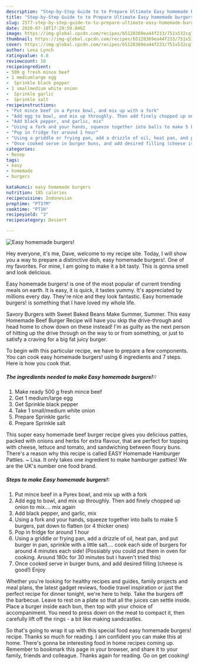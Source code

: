 ```yaml
---
description: "Step-by-Step Guide to to Prepare Ultimate Easy homemade burgers!"
title: "Step-by-Step Guide to to Prepare Ultimate Easy homemade burgers!"
slug: 2577-step-by-step-guide-to-to-prepare-ultimate-easy-homemade-burgers
date: 2020-07-10T17:29:59.846Z
image: https://img-global.cpcdn.com/recipes/b5128369ea44f233/751x532cq70/easy-homemade-burgers-recipe-main-photo.jpg
thumbnail: https://img-global.cpcdn.com/recipes/b5128369ea44f233/751x532cq70/easy-homemade-burgers-recipe-main-photo.jpg
cover: https://img-global.cpcdn.com/recipes/b5128369ea44f233/751x532cq70/easy-homemade-burgers-recipe-main-photo.jpg
author: Lena Lynch
ratingvalue: 4.8
reviewcount: 10
recipeingredient:
- 500 g fresh mince beef
- 1 mediumlarge egg
-  Sprinkle black pepper
- 1 smallmedium white onion
-  Sprinkle garlic
-  Sprinkle salt
recipeinstructions:
- "Put mince beef in a Pyrex bowl, and mix up with a fork"
- "Add egg to bowl, and mix up throughly. Then add finely chopped up onion to mix.... mix again"
- "Add black pepper, and garlic, mix"
- "Using a fork and your hands, squeeze together into balls to make 5 burgers, pat down to flatten (or 4 thicker ones)"
- "Pop in fridge for around 1 hour"
- "Using a griddle or frying pan, add a drizzle of oil, heat pan, and put burger in pan, sprinkle with a little salt.... cook each side of burgers for around 4 minutes each side! (Possiably you could put them in oven for cooking. Around 180c for 30 minutes but i haven&#39;t tried this)"
- "Once cooked serve in burger buns, and add desired filling (cheese is good!) Enjoy"
categories:
- Resep
tags:
- easy
- homemade
- burgers

katakunci: easy homemade burgers
nutrition: 185 calories
recipecuisine: Indonesian
preptime: "PT37M"
cooktime: "PT1H"
recipeyield: "3"
recipecategory: Dessert

---
```



![Easy homemade burgers!](https://img-global.cpcdn.com/recipes/b5128369ea44f233/751x532cq70/easy-homemade-burgers-recipe-main-photo.jpg)

Hey everyone, it's me, Dave, welcome to my recipe site. Today, I will show you a way to prepare a distinctive dish, easy homemade burgers!. One of my favorites. For mine, I am going to make it a bit tasty. This is gonna smell and look delicious.

Easy homemade burgers! is one of the most popular of current trending meals on earth. It is easy, it is quick, it tastes yummy. It's appreciated by millions every day. They're nice and they look fantastic. Easy homemade burgers! is something that I have loved my whole life.

Savory Burgers with Sweet Baked Beans Make Summer, Summer. This easy Homemade Beef Burger Recipe will have you skip the drive-through and head home to chow down on these instead! I&#39;m as guilty as the next person of hitting up the drive through on the way to or from something, or just to satisfy a craving for a big fat juicy burger.


To begin with this particular recipe, we have to prepare a few components. You can cook easy homemade burgers! using 6 ingredients and 7 steps. Here is how you cook that.

##### The ingredients needed to make Easy homemade burgers!::

1. Make ready 500 g fresh mince beef
1. Get 1 medium/large egg
1. Get  Sprinkle black pepper
1. Take 1 small/medium white onion
1. Prepare  Sprinkle garlic
1. Prepare  Sprinkle salt


This super easy homemade beef burger recipe gives you delicious patties, packed with onions and herbs for extra flavour, that are perfect for topping with cheese, lettuce and tomato, and sandwiching between floury buns. There&#39;s a reason why this recipe is called EASY Homemade Hamburger Patties. ~ Lisa. It only takes one ingredient to make hamburger patties! We are the UK&#39;s number one food brand. 

##### Steps to make Easy homemade burgers!:

1. Put mince beef in a Pyrex bowl, and mix up with a fork
1. Add egg to bowl, and mix up throughly. Then add finely chopped up onion to mix.... mix again
1. Add black pepper, and garlic, mix
1. Using a fork and your hands, squeeze together into balls to make 5 burgers, pat down to flatten (or 4 thicker ones)
1. Pop in fridge for around 1 hour
1. Using a griddle or frying pan, add a drizzle of oil, heat pan, and put burger in pan, sprinkle with a little salt.... cook each side of burgers for around 4 minutes each side! (Possiably you could put them in oven for cooking. Around 180c for 30 minutes but i haven&#39;t tried this)
1. Once cooked serve in burger buns, and add desired filling (cheese is good!) Enjoy


Whether you&#39;re looking for healthy recipes and guides, family projects and meal plans, the latest gadget reviews, foodie travel inspiration or just the perfect recipe for dinner tonight, we&#39;re here to help. Take the burgers off the barbecue. Leave to rest on a plate so that all the juices can settle inside. Place a burger inside each bun, then top with your choice of accompaniment. You need to press down on the meat to compact it, then carefully lift off the rings - a bit like making sandcastles. 

So that's going to wrap it up with this special food easy homemade burgers! recipe. Thanks so much for reading. I am confident you can make this at home. There's gonna be interesting food in home recipes coming up. Remember to bookmark this page in your browser, and share it to your family, friends and colleague. Thanks again for reading. Go on get cooking!
